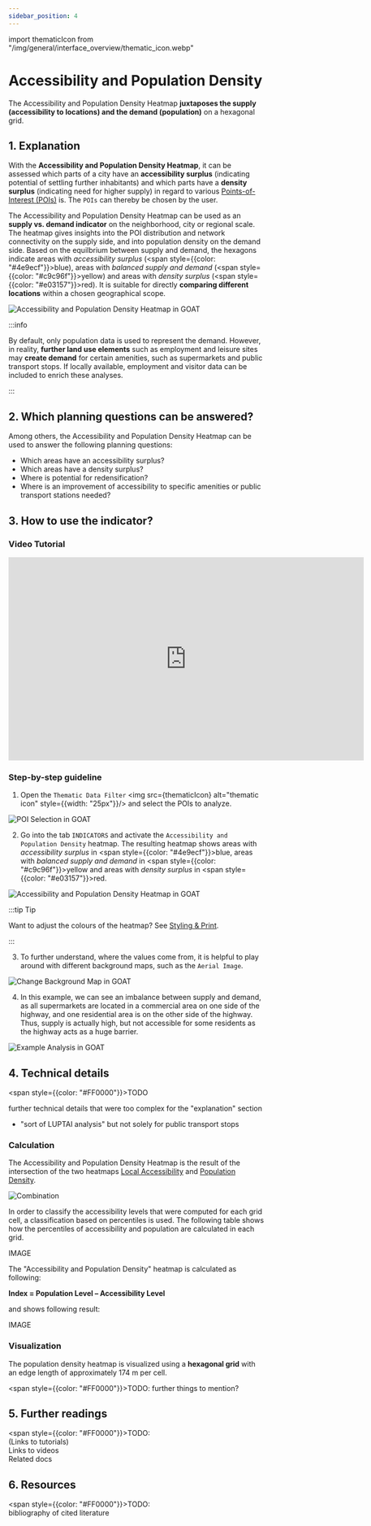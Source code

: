 ```yaml
---
sidebar_position: 4
---
```


import thematicIcon from "/img/general/interface_overview/thematic_icon.webp"

# Accessibility and Population Density

The Accessibility and Population Density Heatmap **juxtaposes the supply (accessibility to locations) and the demand (population)** on a hexagonal grid. 

## 1. Explanation

With the **Accessibility and Population Density Heatmap**, it can be assessed which parts of a city have an **accessibility surplus** (indicating potential of settling further inhabitants) and which parts have a **density surplus** (indicating need for higher supply) in regard to various [Points-of-Interest (POIs)](../../general/glossary#point-of-interest-poi "What is a Point-of-Interest?") is. The ``POIs`` can thereby be chosen by the user.

The Accessibility and Population Density Heatmap can be used as an **supply vs. demand indicator** on the neighborhood, city or regional scale. The heatmap gives insights into the POI distribution and network connectivity on the supply side, and into population density on the demand side. Based on the equilbrium between supply and demand, the hexagons indicate areas with <i>accessibility surplus</i> (<span style={{color: "#4e9ecf"}}>blue</span>), areas with <i>balanced supply and demand</i>  (<span style={{color: "#c9c96f"}}>yellow</span>) and areas with <i>density surplus</i> (<span style={{color: "#e03157"}}>red</span>). It is suitable for directly **comparing different locations** within a chosen geographical scope. 

![Accessibility and Population Density Heatmap in GOAT](/img/indicators/heatmaps/comparison_accessibility_population/original_files/heatmap_en.png "Accessibility and Population Density Heatmap in GOAT")

:::info

By default, only population data is used to represent the demand. However, in reality, **further land use elements** such as employment and leisure sites may **create demand** for certain amenities, such as supermarkets and public transport stops. If locally available, employment and visitor data can be included to enrich these analyses.

:::

## 2. Which planning questions can be answered? 

Among others, the Accessibility and Population Density Heatmap can be used to answer the following planning questions:
- Which areas have an accessibility surplus?
- Which areas have a density surplus?
- Where is potential for redensification?
- Where is an improvement of accessibility to specific amenities or public transport stations needed?

## 3. How to use the indicator?

### Video Tutorial
<iframe class="embed-responsive-item" src="https://player.vimeo.com/video/754241640" frameborder="0" webkitallowfullscreen mozallowfullscreen allowfullscreen data-uk-responsive width="700" height="400"></iframe>

### Step-by-step guideline

1. Open the ``Thematic Data Filter`` <img src={thematicIcon} alt="thematic icon" style={{width: "25px"}}/> and select the POIs to analyze. 

![POI Selection in GOAT](/img/indicators/heatmaps/comparison_accessibility_population/original_files/pois_en.png "POI Selection in GOAT")

2. Go into the tab ``INDICATORS`` and activate the ``Accessibility and Population Density`` heatmap. The resulting heatmap shows areas with <i>accessibility surplus</i> in <span style={{color: "#4e9ecf"}}>blue</span>, areas with <i>balanced supply and demand</i> in <span style={{color: "#c9c96f"}}>yellow</span> and areas with <i>density surplus</i> in <span style={{color: "#e03157"}}>red</span>.

![Accessibility and Population Density Heatmap in GOAT](/img/indicators/heatmaps/comparison_accessibility_population/original_files/menu_en.png "Accessibility and Population Density Heatmap in GOAT")

:::tip Tip

Want to adjust the colours of the heatmap? See [Styling & Print](../../styling_and_print/).

:::

3. To further understand, where the values come from, it is helpful to play around with different background maps, such as the ``Aerial Image``. 

![Change Background Map in GOAT](/img/indicators/heatmaps/comparison_accessibility_population/original_files/background_en.png "Change Background Map in GOAT")

4. In this example, we can see an imbalance between supply and demand, as all supermarkets are located in a commercial area on one side of the highway, and one residential area is on the other side of the highway. Thus, supply is actually high, but not accessible for some residents as the highway acts as a huge barrier.

![Example Analysis in GOAT](/img/indicators/heatmaps/comparison_accessibility_population/original_files/example_en.png "Example Analysis in GOAT")

## 4. Technical details

<span style={{color: "#FF0000"}}>TODO</span> 

further technical details that were too complex for the "explanation" section

- "sort of LUPTAI analysis" but not solely for public transport stops

### Calculation

The Accessibility and Population Density Heatmap is the result of the intersection of the two heatmaps [Local Accessibility](local_accessibility/) and [Population Density](population/). 

![Combination](/img/indicators/heatmaps/comparison_accessibility_population/combination.webp)

In order to classify the accessibility levels that were computed for each grid cell, a classification based on percentiles is used. The following table shows how the percentiles of accessibility and population are calculated in each grid.

IMAGE

The "Accessibility and Population Density" heatmap is calculated as following:

<b> Index = Population Level – Accessibility Level </b>

and shows following result:

IMAGE

### Visualization

The population density heatmap is visualized using a **hexagonal grid** with an edge length of approximately 174 m per cell. 

<span style={{color: "#FF0000"}}>TODO:</span>  further things to mention?

## 5. Further readings

<span style={{color: "#FF0000"}}>TODO:</span>  
(Links to tutorials)  
Links to videos  
Related docs  

## 6. Resources

<span style={{color: "#FF0000"}}>TODO:</span>  
bibliography of cited literature